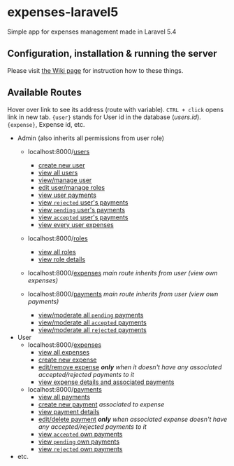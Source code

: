 # expenses-laravel5
Simple app for expenses management made in Laravel 5.4

## Configuration, installation & running the server

Please visit [the Wiki page](https://github.com/mar469/expenses-laravel5/wiki/Installation-&-Running-the-server) for instruction how to these things.

## Available Routes

Hover over link to see its address (route with variable). `CTRL + click` opens link in new tab.
`{user}` stands for User id in the database (*users.id*). `{expense}`, Expense id, etc.

* Admin (also inherits all permissions from user role)
	* localhost:8000/[users](http://localhost:8000/users)
    	* [create new user](http://localhost:8000/users/create)
		* [view all users](http://localhost:8000/users)
		* [view/manage  user](http://localhost:8000/users/{user})
		* [edit user/manage roles](http://localhost:8000/users/{user}/edit)
		* [view user payments](http://localhost:8000/payments/user/{user})
        * [view `rejected` user's payments](http://localhost:8000/payments/user/{user}/rejected)
		* [view `pending` user's payments](http://localhost:8000/payments/user/{user}/pending)
		* [view `accepted` user's payments](http://localhost:8000/payments/user/{user}/accepted)
		* [view every user expenses](http://localhost:8000/expenses/user/{user})
		
	* localhost:8000/[roles](http://localhost:8000/roles)
		* [view all roles](http://localhost:8000/roles)
		* [view role details](http://localhost:8000/roles/{role})
	* localhost:8000/[expenses](http://localhost:8000/expenses) *main route inherits from user (view own expenses)*
	* localhost:8000/[payments](http://localhost:8000/payments) *main route inherits from user (view own payments)*
		* [view/moderate all `pending` payments](http://localhost:8000/payments/status/pending)
		* [view/moderate all `accepted` payments](http://localhost:8000/payments/status/accepted)
		* [view/moderate all `rejected` payments](http://localhost:8000/payments/status/rejected)
* User
	* localhost:8000/[expenses](http://localhost:8000/expenses)
		* [view all expenses](http://localhost:8000/expenses)
		* [create new expense](http://localhost:8000/expenses/create)
		* [edit/remove expense](http://localhost:8000/expenses/{expense}/edit) ***only** when it doesn't have any associated accepted/rejected payments to it*
		* [view expense details and associated payments](http://localhost:8000/expenses/{expense})
	* localhost:8000/[payments](http://localhost:8000/payments)
		* [view all payments](http://localhost:8000/payments)
		* [create new payment](http://localhost:8000/expense/{expense}/add-payment) *associated to expense*
		* [view payment details](http://localhost:8000/payments/{payment})
		* [edit/delete payment](http://localhost:8000/payments/{payment}/edit) ***only** when associated expense doesn't have any accepted/rejected payments to it*
		* [view `accepted` own payments](http://localhost:8000/payments/status/accepted)
		* [view `pending` own payments](http://localhost:8000/payments/status/accepted)
		* [view `rejected` own payments](http://localhost:8000/payments/status/accepted)
* etc.
